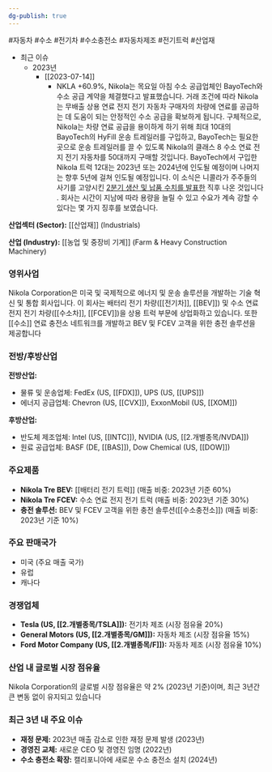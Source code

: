 ```yaml
---
dg-publish: true
---
```

#자동차 #수소 #전기차 #수소충전소 #자동차제조 #전기트럭 #산업재 

- 최근 이슈
	- 2023년
		- [[2023-07-14]]
			- NKLA +60.9%, Nikola는 목요일 아침 수소 공급업체인 BayoTech와 수소 공급 계약을 체결했다고 발표했습니다. 거래 조건에 따라 Nikola는 무배출 상용 연료 전지 전기 자동차 구매자의 차량에 연료를 공급하는 데 도움이 되는 안정적인 수소 공급을 확보하게 됩니다. 구체적으로, Nikola는 차량 연료 공급을 용이하게 하기 위해 최대 10대의 BayoTech의 HyFill 운송 트레일러를 구입하고, BayoTech는 필요한 곳으로 운송 트레일러를 끌 수 있도록 Nikola의 클래스 8 수소 연료 전지 전기 자동차를 50대까지 구매할 것입니다. BayoTech에서 구입한 Nikola 트럭 12대는 2023년 또는 2024년에 인도될 예정이며 나머지는 향후 5년에 걸쳐 인도될 예정입니다. 이 소식은 니콜라가 주주들의 사기를 고양시킨 [2분기 생산 및 납품 수치를 발표한](https://www.fool.com/investing/2023/07/08/is-nikola-corporation-stock-a-buy-now/) 직후 나온 것입니다 . 회사는 시간이 지남에 따라 용량을 늘릴 수 있고 수요가 계속 강할 수 있다는 몇 가지 징후를 보였습니다.


**산업섹터 (Sector):** [[산업재]] (Industrials)  

**산업 (Industry):** [[농업 및 중장비 기계]] (Farm & Heavy Construction Machinery)

### 영위사업

Nikola Corporation은 미국 및 국제적으로 에너지 및 운송 솔루션을 개발하는 기술 혁신 및 통합 회사입니다. 이 회사는 배터리 전기 차량([[전기차]], [[BEV]]) 및 수소 연료 전지 전기 차량([[수소차]], [[FCEV]])을 상용 트럭 부문에 상업화하고 있습니다. 또한 [[수소]] 연료 충전소 네트워크를 개발하고 BEV 및 FCEV 고객을 위한 충전 솔루션을 제공합니다

### 전방/후방산업

**전방산업:**

- 물류 및 운송업체: FedEx (US, [[FDX]]), UPS (US, [[UPS]])
- 에너지 공급업체: Chevron (US, [[CVX]]), ExxonMobil (US, [[XOM]])

**후방산업:**

- 반도체 제조업체: Intel (US, [[INTC]]), NVIDIA (US, [[2.개별종목/NVDA]])
- 원료 공급업체: BASF (DE, [[BAS]]), Dow Chemical (US, [[DOW]])

### 주요제품

- **Nikola Tre BEV:** [[배터리 전기 트럭]] (매출 비중: 2023년 기준 60%)
- **Nikola Tre FCEV:** 수소 연료 전지 전기 트럭 (매출 비중: 2023년 기준 30%)
- **충전 솔루션:** BEV 및 FCEV 고객을 위한 충전 솔루션([[수소충전소]]) (매출 비중: 2023년 기준 10%)

### 주요 판매국가

- 미국 (주요 매출 국가)
- 유럽
- 캐나다

### 경쟁업체

- **Tesla (US, [[2.개별종목/TSLA]]):** 전기차 제조 (시장 점유율 20%)
- **General Motors (US, [[2.개별종목/GM]]):** 자동차 제조 (시장 점유율 15%)
- **Ford Motor Company (US, [[2.개별종목/F]]):** 자동차 제조 (시장 점유율 10%)

### 산업 내 글로벌 시장 점유율

Nikola Corporation의 글로벌 시장 점유율은 약 2% (2023년 기준)이며, 최근 3년간 큰 변동 없이 유지되고 있습니다

### 최근 3년 내 주요 이슈

- **재정 문제:** 2023년 매출 감소로 인한 재정 문제 발생 (2023년)
- **경영진 교체:** 새로운 CEO 및 경영진 임명 (2022년)
- **수소 충전소 확장:** 캘리포니아에 새로운 수소 충전소 설치 (2024년)
